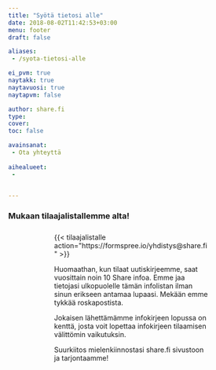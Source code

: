 ```yaml
---
title: "Syötä tietosi alle"
date: 2018-08-02T11:42:53+03:00
menu: footer
draft: false

aliases:
 - /syota-tietosi-alle

ei_pvm: true
naytakk: true
naytavuosi: true
naytapvm: false

author: share.fi
type: 
cover:
toc: false

avainsanat:
 - Ota yhteyttä
 
aihealueet:
 - 
 

---
```



<h3>Mukaan tilaajalistallemme alta!</h3>
<div style="margin: 25px auto; display:block;width:450px;width:33vw;">
{{< tilaajalistalle action="https://formspree.io/yhdistys@share.fi" >}}

<p>Huomaathan, kun tilaat uutiskirjeemme, saat vuosittain noin 10 Share infoa. Emme jaa tietojasi ulkopuolelle tämän infolistan ilman sinun erikseen antamaa lupaasi. Mekään emme tykkää roskapostista.</p>
<p>Jokaisen lähettämämme infokirjeen lopussa on kenttä, josta voit lopettaa infokirjeen tilaamisen välittömin vaikutuksin.</p>
<p>Suurkiitos mielenkiinnostasi share.fi sivustoon ja tarjontaamme!</p>
</div>
